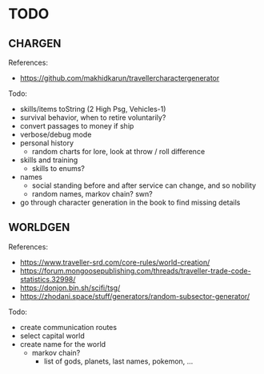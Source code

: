 # TODO

## CHARGEN

References:

- https://github.com/makhidkarun/travellercharactergenerator

Todo:

- skills/items toString (2 High Psg, Vehicles-1)
- survival behavior, when to retire voluntarily?
- convert passages to money if ship
- verbose/debug mode
- personal history
  - random charts for lore, look at throw / roll difference
- skills and training
  - skills to enums?
- names
  - social standing before and after service can change, and so nobility
  - random names, markov chain? swn?
- go through character generation in the book to find missing details

## WORLDGEN

References:

- https://www.traveller-srd.com/core-rules/world-creation/
- https://forum.mongoosepublishing.com/threads/traveller-trade-code-statistics.32998/
- https://donjon.bin.sh/scifi/tsg/
- https://zhodani.space/stuff/generators/random-subsector-generator/

Todo:

- create communication routes
- select capital world
- create name for the world
  - markov chain?
    - list of gods, planets, last names, pokemon, ...
